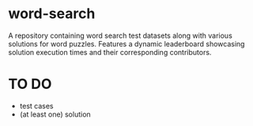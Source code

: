 # word-search
A repository containing word search test datasets along with various solutions for word puzzles. Features a dynamic leaderboard showcasing solution execution times and their corresponding contributors.

# TO DO
- test cases
- (at least one) solution